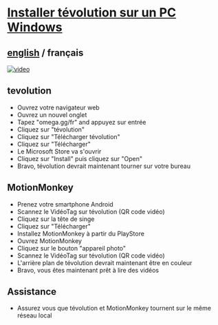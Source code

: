 # [Installer tévolution sur un PC Windows](README.md)

## [english](../../tevolution/install/windows.md) / français

[![video](https://i.ytimg.com/vi/AqnPh7wQHGU/maxresdefault.jpg)](https://www.youtube.com/watch?v=AqnPh7wQHGU)

## tevolution

- Ouvrez votre navigateur web
- Ouvrez un nouvel onglet
- Tapez "omega.gg/fr" and appuyez sur entrée
- Cliquez sur "tévolution"
- Cliquez sur "Télécharger tévolution"
- Cliquez sur "Télécharger"
- Le Microsoft Store va s'ouvrir
- Cliquez sur "Install" puis cliquez sur "Open"
- Bravo, tévolution devrait maintenant tourner sur votre bureau

## MotionMonkey

- Prenez votre smartphone Android
- Scannez le VidéoTag sur tévolution (QR code vidéo)
- Cliquez sur la tête de singe
- Cliquez sur "Télécharger"
- Installez MotionMonkey à partir du PlayStore
- Ouvrez MotionMonkey
- Cliquez sur le bouton "appareil photo"
- Scannez le VidéoTag sur tévolution (QR code vidéo)
- L'arrière plan de tévolution devrait maintenant être en couleur
- Bravo, vous êtes maintenant prêt à lire des vidéos

## Assistance

- Assurez vous que tévolution et MotionMonkey tournent sur le même réseau local
